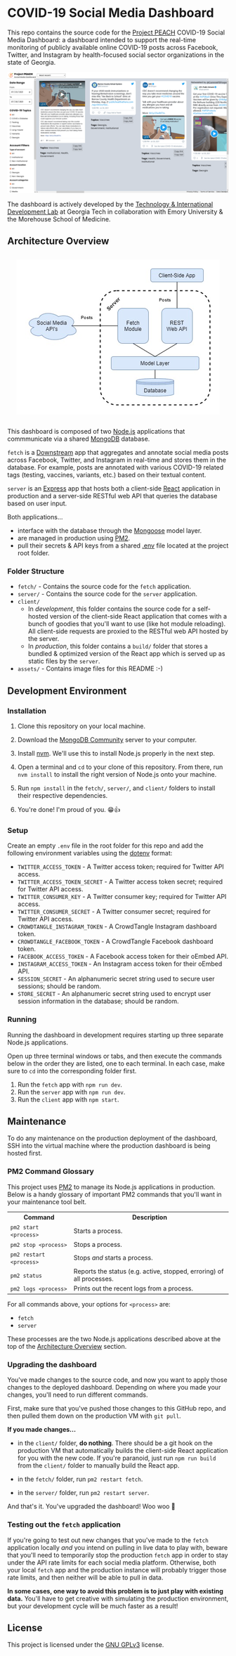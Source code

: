 # COVID-19 Social Media Dashboard

This repo contains the source code for the [Project PEACH](https://www.projectpeach.org/) COVID-19 Social Media Dashboard: a dashboard intended to support the real-time monitoring of publicly available online COVID-19 posts across Facebook, Twitter, and Instagram by health-focused social sector organizations in the state of Georgia.

![Screenshot](./assets/screenshot.png)

The dashboard is actively developed by the [Technology & International Development Lab](http://tid.gatech.edu) at Georgia Tech in collaboration with Emory University & the Morehouse School of Medicine.

## Architecture Overview

<html>
  <img style='margin-left: auto; margin-right: auto; display: block; margin-top: 30px; margin-bottom: 30px;' src='./assets/diagram.png' alt='Dashboard Architecture'>
</html>

This dashboard is composed of two [Node.js](https://nodejs.org) applications that commmunicate via a shared [MongoDB](https://mongodb.com) database.

`fetch` is a [Downstream](https://github.com/TID-Lab/downstream) app that aggregates and annotate social media posts across Facebook, Twitter, and Instagram in real-time and stores them in the database. For example, posts are annotated with various COVID-19 related tags (testing, vaccines, variants, etc.) based on their textual content.

`server` is an [Express](https://expressjs.com/) app that hosts both a client-side [React](https://reactjs.org/) application in production and a server-side RESTful web API that queries the database based on user input.

Both applications...
- interface with the database through the [Mongoose](https://mongoosejs.com/) model layer.
- are managed in production using [PM2](https://pm2.keymetrics.io/).
- pull their secrets & API keys from a shared [.env](https://www.npmjs.com/package/dotenv) file located at the project root folder.

### Folder Structure

- `fetch/` - Contains the source code for the `fetch` application.
- `server/` - Contains the source code for the `server` application.
- `client/`
  - In *development*, this folder contains the source code for a self-hosted version of the client-side React application that comes with a bunch of goodies that you'll want to use (like hot module reloading). All client-side requests are proxied to the RESTful web API hosted by the server.
  - In *production*, this folder contains a `build/` folder that stores a bundled & optimized version of the React app which is served up as static files by the `server`.
- `assets/` - Contains image files for this README :-)

## Development Environment

### Installation

1. Clone this repository on your local machine.

2. Download the [MongoDB Community](https://mongodb.com) server to your computer.

3. Install [nvm](https://github.com/nvm-sh/nvm). We'll use this to install Node.js properly in the next step.

4. Open a terminal and `cd` to your clone of this repository. From there, run `nvm install` to install the right version of Node.js onto your machine.

5. Run `npm install` in  the `fetch/`, `server/`, and `client/` folders to install their respective dependencies.

6. You're done! I'm proud of you. 😁👍

### Setup

Create an empty `.env` file in the root folder for this repo and add the following environment variables using the [dotenv](https://www.npmjs.com/package/dotenv) format:

- `TWITTER_ACCESS_TOKEN` - A Twitter access token; required for Twitter API access.
- `TWITTER_ACCESS_TOKEN_SECRET` - A Twitter access token secret; required for Twitter API access.
- `TWITTER_CONSUMER_KEY` - A Twitter consumer key; required for Twitter API access.
- `TWITTER_CONSUMER_SECRET` - A Twitter consumer secret; required for Twitter API access.
- `CROWDTANGLE_INSTAGRAM_TOKEN` - A CrowdTangle Instagram dashboard token.
- `CROWDTANGLE_FACEBOOK_TOKEN` - A CrowdTangle Facebook dashboard token.
- `FACEBOOK_ACCESS_TOKEN` - A Facebook access token for their oEmbed API.
- `INSTAGRAM_ACCESS_TOKEN` - An Instagram access token for their oEmbed API.
- `SESSION_SECRET` - An alphanumeric secret string used to secure user sessions; should be random.
- `STORE_SECRET` - An alphanumeric secret string used to encrypt user session information in the database; should be random.

### Running

Running the dashboard in development requires starting up three separate Node.js applications.

Open up three terminal windows or tabs, and then execute the commands below in the order they are listed, one to each terminal. In each case, make sure to `cd` into the corresponding folder first.

1. Run the `fetch` app with `npm run dev`.
2. Run the `server` app with `npm run dev`.
3. Run the `client` app with `npm start`.

## Maintenance

To do any maintenance on the production deployment of the dashboard, SSH into the virtual machine where the production dashboard is being hosted first.

### PM2 Command Glossary

This project uses [PM2](https://pm2.keymetrics.io/) to manage its Node.js applications in production. Below is a handy glossary of important PM2 commands that you'll want in your maintenance tool belt.

<html>
  <table>
    <tr>
      <th>Command</th>
      <th>Description</th>
    </tr>
    <tr>
      <td><code>pm2 start &lt;process&gt;</code></td>
      <td>Starts a process.</td>
    </tr>
    <tr>
      <td><code>pm2 stop &lt;process&gt;</code></td>
      <td>Stops a process.</td>
    </tr>
    <tr>
      <td><code>pm2 restart &lt;process&gt;</code></td>
      <td>Stops <i>and</i> starts a process.</td>
    </tr>
    <tr>
      <td><code>pm2 status</code></td>
      <td>Reports the status (e.g. active, stopped, erroring) of all processes.</td>
    </tr>
    <tr>
      <td><code>pm2 logs &lt;process&gt;</code></td>
      <td>Prints out the recent logs from a process.</td>
    </tr>
  </table>
</html>

For all commands above, your options for `<process>` are:
- `fetch`
- `server`

These processes are the two Node.js applications described above at the top of the [Architecture Overview](#architecture-overview) section.

### Upgrading the dashboard

You've made changes to the source code, and now you want to apply those changes to the deployed dashboard. Depending on where you made your changes, you'll need to run different commands.

First, make sure that you've pushed those changes to this GitHub repo, and then pulled them down on the production VM with `git pull`.

**If you made changes...**

- in the `client/` folder, **do nothing**. There should be a git hook on the production VM that automatically builds the client-side React application for you with the new code. If you're paranoid, just run `npm run build` from the `client/` folder to manually build the React app.

- in the `fetch/` folder, run `pm2 restart fetch`.

- in the `server/` folder, run `pm2 restart server`.

And that's it. You've upgraded the dashboard! Woo woo 🎉

### Testing out the `fetch` application

If you're going to test out new changes that you've made to the `fetch` application locally *and* you intend on pulling in live data to play with, beware that you'll need to temporarily stop the production `fetch` app in order to stay under the API rate limits for each social media platform. Otherwise, both your local `fetch` app and the production instance will probably trigger those rate limits, and then neither will be able to pull in data.

**In some cases, one way to avoid this problem is to just play with existing data.** You'll have to get creative with simulating the production environment, but your development cycle will be much faster as a result!


## License

This project is licensed under the [GNU GPLv3](./LICENSE) license.







